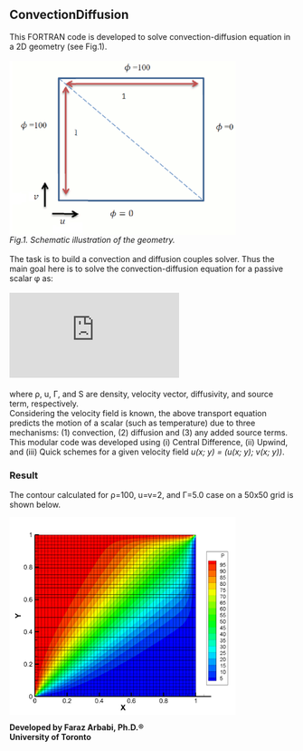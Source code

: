## ConvectionDiffusion
This FORTRAN code is developed to solve convection-diffusion equation in a 2D geometry (see Fig.1). \
\
<img src="box.gif"  width="400" align="center"> \
_Fig.1. Schematic illustration of the geometry._\
\
The task is to build a convection and diffusion couples solver. Thus the main goal here is to solve the convection-diffusion equation for a passive scalar φ as:\
\
![img](http://latex.codecogs.com/svg.latex?%5Crho%5Cmathbf%7Bu%7D%5Cnabla%5Cphi%3D%5CGamma%5Cnabla%5E2+%5Cphi%2BS_%7B%5Cphi%7D)\
\
where ρ, u, Г, and S are density, velocity vector, diffusivity, and source term, respectively.\
Considering the velocity field is known, the above transport equation predicts the motion of a scalar (such as temperature) due to three mechanisms: (1) convection, (2) diffusion and (3) any added source terms. \
This modular code was developed using (i) Central Difference, (ii) Upwind, and (iii) Quick schemes for a given velocity field _u(x; y) = (u(x; y); v(x; y))_.

### Result
The contour calculated for ρ=100, u=v=2, and Г=5.0 case on a 50x50 grid is shown below. 

<img src="result.png" width="400" align="center"> 

**Developed by Faraz Arbabi, Ph.D.®\
University of Toronto**
